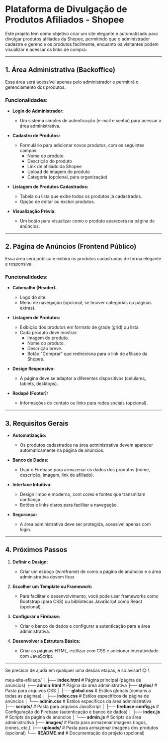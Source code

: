 # **Plataforma de Divulgação de Produtos Afiliados - Shopee**

Este projeto tem como objetivo criar um site elegante e automatizado para divulgar produtos afiliados da Shopee, permitindo que o administrador cadastre e gerencie os produtos facilmente, enquanto os visitantes podem visualizar e acessar os links de compra.

---

## **1. Área Administrativa (Backoffice)**
Essa área será acessível apenas pelo administrador e permitirá o gerenciamento dos produtos.

### **Funcionalidades:**
- **Login do Administrador:**
  - Um sistema simples de autenticação (e-mail e senha) para acessar a área administrativa.

- **Cadastro de Produtos:**
  - Formulário para adicionar novos produtos, com os seguintes campos:
    - Nome do produto
    - Descrição do produto
    - Link de afiliado da Shopee
    - Upload de imagem do produto
    - Categoria (opcional, para organização)

- **Listagem de Produtos Cadastrados:**
  - Tabela ou lista que exibe todos os produtos já cadastrados.
  - Opção de editar ou excluir produtos.

- **Visualização Prévia:**
  - Um botão para visualizar como o produto aparecerá na página de anúncios.

---

## **2. Página de Anúncios (Frontend Público)**
Essa área será pública e exibirá os produtos cadastrados de forma elegante e responsiva.

### **Funcionalidades:**

- **Cabeçalho (Header):**
  - Logo do site.
  - Menu de navegação (opcional, se houver categorias ou páginas extras).

- **Listagem de Produtos:**
  - Exibição dos produtos em formato de grade (grid) ou lista.
  - Cada produto deve mostrar:
    - Imagem do produto.
    - Nome do produto.
    - Descrição breve.
    - Botão "Comprar" que redireciona para o link de afiliado da Shopee.

- **Design Responsivo:**
  - A página deve se adaptar a diferentes dispositivos (celulares, tablets, desktops).

- **Rodapé (Footer):**
  - Informações de contato ou links para redes sociais (opcional).

---

## **3. Requisitos Gerais**
- **Automatização:**
  - Os produtos cadastrados na área administrativa devem aparecer automaticamente na página de anúncios.

- **Banco de Dados:**
  - Usar o Firebase para armazenar os dados dos produtos (nome, descrição, imagem, link de afiliado).

- **Interface Intuitiva:**
  - Design limpo e moderno, com cores e fontes que transmitam confiança.
  - Botões e links claros para facilitar a navegação.

- **Segurança:**
  - A área administrativa deve ser protegida, acessível apenas com login.

---

## **4. Próximos Passos**

1. **Definir o Design:**
   - Criar um esboço (wireframe) de como a página de anúncios e a área administrativa devem ficar.

2. **Escolher um Template ou Framework:**
   - Para facilitar o desenvolvimento, você pode usar frameworks como Bootstrap (para CSS) ou bibliotecas JavaScript como React (opcional).

3. **Configurar o Firebase:**
   - Criar o banco de dados e configurar a autenticação para a área administrativa.

4. **Desenvolver a Estrutura Básica:**
   - Criar as páginas HTML, estilizar com CSS e adicionar interatividade com JavaScript.

---

Se precisar de ajuda em qualquer uma dessas etapas, é só avisar! 😊
\

meu-site-afiliado/
│
├── **index.html**                # Página principal (página de anúncios)
├── **admin.html**               # Página da área administrativa
├── **styles/**                  # Pasta para arquivos CSS
│   ├── **global.css**           # Estilos globais (comuns a todas as páginas)
│   ├── **index.css**            # Estilos específicos da página de anúncios
│   └── **admin.css**            # Estilos específicos da área administrativa
├── **scripts/**                 # Pasta para arquivos JavaScript
│   ├── **firebase-config.js**   # Configuração do Firebase (autenticação e banco de dados)
│   ├── **index.js**             # Scripts da página de anúncios
│   └── **admin.js**             # Scripts da área administrativa
├── **images/**                  # Pasta para armazenar imagens (logos, ícones, etc.)
├── **uploads/**                 # Pasta para armazenar imagens dos produtos (opcional)
└── **README.md**                # Documentação do projeto (opcional)
